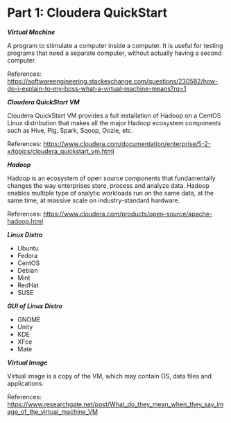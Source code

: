 # Part 1: Cloudera QuickStart

***Virtual Machine***

A program to stimulate a computer inside a computer. It is useful for testing programs that need a separate computer, without actually having a second computer.

References: <https://softwareengineering.stackexchange.com/questions/230582/how-do-i-explain-to-my-boss-what-a-virtual-machine-means?rq=1>

***Cloudera QuickStart VM***

Cloudera QuickStart VM provides a full installation of Hadoop on a CentOS Linux distribution that makes all the major Hadoop ecosystem components such as Hive, Pig, Spark, Sqoop, Oozie, etc.

References: <https://www.cloudera.com/documentation/enterprise/5-2-x/topics/cloudera_quickstart_vm.html>

***Hadoop***

Hadoop is an ecosystem of open source components that fundamentally changes the way enterprises store, process and analyze data. Hadoop enables multiple type of analytic workloads run on the same data, at the same time, at massive scale on industry-standard hardware.

References: <https://www.cloudera.com/products/open-source/apache-hadoop.html>

***Linux Distro***

* Ubuntu
* Fedora
* CentOS
* Debian
* Mint
* RedHat 
* SUSE

***GUI of Linux Distro***

* GNOME
* Unity
* KDE
* XFce
* Mate

***Virtual Image***

Virtual image is a copy of the VM, which may contain OS, data files and applications.

References: <https://www.researchgate.net/post/What_do_they_mean_when_they_say_image_of_the_virtual_machine_VM>









